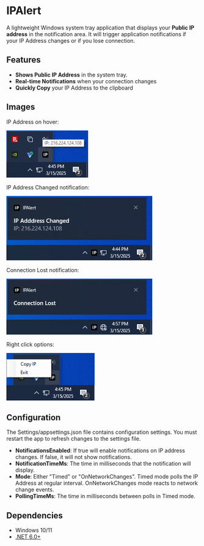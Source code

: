 # IPAlert

A lightweight Windows system tray application that displays your **Public IP address** in the notification area. It will trigger application notifications if your IP Address changes or if you lose connection.

## Features
- **Shows Public IP Address** in the system tray.
- **Real-time Notifications** when your connection changes
- **Quickly Copy** your IP Address to the clipboard 


## Images
IP Address on hover:

![IP Address on hover](Images/IPAddress.png)

IP Address Changed notification:

![IP Address Changed notification](Images/IPAddressChanged.png)

Connection Lost notification:

![Connection Lost notification](Images/ConnectionLost.png)

Right click options:

![Right click options](Images/RightClick.png)

## Configuration
The Settings/appsettings.json file contains configuration settings. You must restart the app to refresh changes to the settings file.
- **NotificationsEnabled**: If true will enable notifications on IP address changes. If false, it will not show notifications.
- **NotificationTimeMs**: The time in milliseconds that the notification will display.
- **Mode**: Either "Timed" or "OnNetworkChanges". Timed mode polls the IP Address at regular interval. OnNetworkChanges mode reacts to network change events.
- **PollingTimeMs**: The time in milliseconds between polls in Timed mode.

## Dependencies
- Windows 10/11
- [.NET 6.0+](https://dotnet.microsoft.com/en-us/download)
